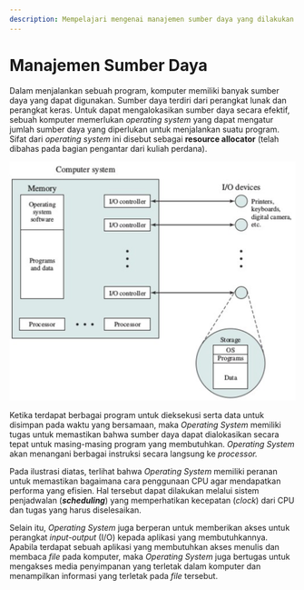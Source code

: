 ```yaml
---
description: Mempelajari mengenai manajemen sumber daya yang dilakukan oleh OS
---
```


# Manajemen Sumber Daya

Dalam menjalankan sebuah program, komputer memiliki banyak sumber daya yang dapat digunakan. Sumber daya terdiri dari perangkat lunak dan perangkat keras. Untuk dapat mengalokasikan sumber daya secara efektif, sebuah komputer memerlukan _operating system_ yang dapat mengatur jumlah sumber daya yang diperlukan untuk menjalankan suatu program.  Sifat dari _operating system_ ini disebut sebagai **resource allocator** (telah dibahas pada bagian pengantar dari kuliah perdana).&#x20;

![Gambar 1. Sistem Komputer beserta Alokasi Sumber Daya OS](<../.gitbook/assets/Manajemen Resource.png>)

Ketika terdapat berbagai program untuk dieksekusi serta data untuk disimpan pada waktu yang bersamaan, maka _Operating System_ memiliki tugas untuk memastikan bahwa sumber daya dapat dialokasikan secara tepat untuk masing-masing program yang membutuhkan. _Operating System_ akan menangani berbagai instruksi secara langsung ke _processor._&#x20;

Pada ilustrasi diatas, terlihat bahwa _Operating System_ memiliki peranan untuk memastikan bagaimana cara penggunaan CPU agar mendapatkan performa yang efisien. Hal tersebut dapat dilakukan melalui sistem penjadwalan (_**scheduling**_) yang memperhatikan kecepatan (_clock_) dari CPU dan tugas yang harus diselesaikan.&#x20;

Selain itu, _Operating System_ juga berperan untuk memberikan akses untuk perangkat _input-output_ (I/O) kepada aplikasi yang membutuhkannya. Apabila terdapat sebuah aplikasi yang membutuhkan akses menulis dan membaca _file_ pada komputer, maka _Operating System_ juga bertugas untuk mengakses media penyimpanan yang terletak dalam komputer dan menampilkan informasi yang terletak pada _file_ tersebut.&#x20;
